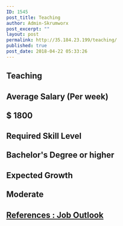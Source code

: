 ```yaml
---
ID: 1545
post_title: Teaching
author: Admin-Skrumworx
post_excerpt: ""
layout: post
permalink: http://35.184.23.199/teaching/
published: true
post_date: 2018-04-22 05:33:26
---
```

<h2>Teaching</h2>		
			<h2>Average Salary (Per week)<br><br>$ 1800 </h2>		
			<h2>Required Skill Level <br><br>Bachelor's Degree or higher</h2>		
			<h2>Expected Growth<br><br>Moderate</h2>		
			<h2><a href="http://joboutlook.gov.au">References : Job Outlook</a></h2>		
			<html>
  <head>
  </head>
  <body>
  </body>
</html>		
			<html>
  <head>
  </head>
  <body>
  </body>
</html>